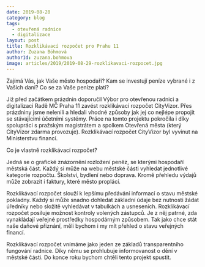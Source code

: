 ```yaml
---
date: 2019-08-28
category: blog
tags: 
  - otevřená radnice
  - digitalizace
layout: post
title: Rozklikávací rozpočet pro Prahu 11
author: Zuzana Böhmová
authorId: zuzana.bohmova
image: articles/2019/2019-08-29-rozklikavaci-rozpocet.jpg
---
```


Zajímá Vás, jak Vaše město hospodaří? Kam se investují peníze vybrané i z Vašich daní? Co se za Vaše peníze platí?

Již před začátkem prázdnin doporučil Výbor pro otevřenou radnici a digitalizaci Radě MČ Praha 11 zavést rozklikávací rozpočet CityVizor. Přes prázdniny jsme nelenili a hledali vhodné způsoby jak jej co nejlépe propojit se stávajícími účetními systémy. Práce na tomto projektu pokročila i díky spolupráci s pražským magistrátem a spolkem Otevřená města (který CityVizor zdarma provozuje). Rozklikávací rozpočet CityVizor byl vyvinut na Ministerstvu financí.



Co je vlastně rozklikávací rozpočet?

Jedná se o grafické znázornění rozložení peněz, se kterými hospodaří městská část. Každý si může na webu městské části vyhledat jednotlivé kategorie rozpočtu. Školství, bydlení nebo doprava.  Kromě přehledu výdajů může zobrazit i faktury, které město proplácí.

Rozklikávací rozpočet slouží k lepšímu předávání informací o stavu městské pokladny. Každý si může snadno dohledat základní údaje bez nutnosti žádat úředníky nebo složitě vyhledávat v tabulkách a usneseních.  Rozklikávací rozpočet posiluje možnost kontroly volených zástupců. Je z něj patrné, zda vynakládají veřejné prostředky hospodárným způsobem. Tak jako chce stát naše daňové přiznání, měli bychom i my mít přehled o stavu veřejných financí.


Rozklikávací rozpočet vnímáme jako jeden ze základů transparentního fungování radnice. Díky němu se prohlubuje informovanost o dění v městské části. Do konce roku bychom chtěli tento projekt spustit. 
